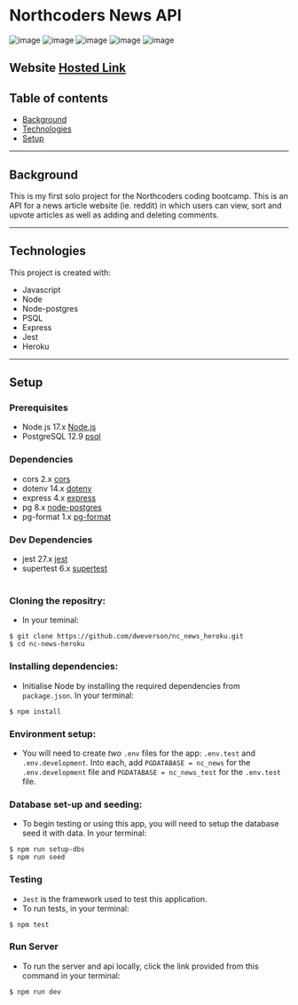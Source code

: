 # Northcoders News API

![image](https://img.shields.io/badge/Node.js-339933?style=for-the-badge&logo=nodedotjs&logoColor=white)
![image](https://img.shields.io/badge/PostgreSQL-316192?style=for-the-badge&logo=postgresql&logoColor=white)
![image](https://img.shields.io/badge/Express.js-000000?style=for-the-badge&logo=express&logoColor=white)
![image](https://img.shields.io/badge/Jest-C21325?style=for-the-badge&logo=jest&logoColor=white)
![image](https://img.shields.io/badge/Heroku-430098?style=for-the-badge&logo=heroku&logoColor=white)

## Website [Hosted Link](https://dans-nc-news-project.herokuapp.com/api)

## Table of contents
* [Background](#background)
* [Technologies](#technologies)
* [Setup](#setup) 
---
## Background
This is my first solo project for the Northcoders coding bootcamp. This is an API for a news article website (ie. reddit) in which users can view, sort and upvote articles as well as adding and deleting comments. 

---
## Technologies
This project is created with: 

* Javascript
* Node
* Node-postgres
* PSQL
* Express
* Jest
* Heroku
---
## Setup

### Prerequisites

- Node.js 17.x [Node.js](https://nodejs.org/en/)
- PostgreSQL 12.9 [psql](https://www.postgresql.org/)

### Dependencies
- cors 2.x [cors](https://www.npmjs.com/package/cors)
- dotenv 14.x [dotenv](https://www.npmjs.com/package/dotenv)
- express 4.x [express](https://www.npmjs.com/package/express)
- pg 8.x [node-postgres](https://www.npmjs.com/package/pg)
- pg-format 1.x [pg-format](https://www.npmjs.com/package/pg-format)

### Dev Dependencies

- jest 27.x [jest](https://www.npmjs.com/package/jest)
- supertest 6.x [supertest](https://npmjs.com/package/supertest)<br><br>

### **Cloning the repositry:**

- In your teminal:

```
$ git clone https://github.com/dweverson/nc_news_heroku.git
$ cd nc-news-heroku
``` 
### **Installing dependencies:**

- Initialise Node by installing the required dependencies from `package.json`. In your terminal:

```
$ npm install
```

### **Environment setup:**

- You will need to create _two_ `.env` files for the app: `.env.test` and `.env.development`. Into each, add `PGDATABASE = nc_news` for the `.env.development` file and `PGDATABASE = nc_news_test` for the `.env.test` file.

### **Database set-up and seeding:**

- To begin testing or using this app, you will need to setup the database seed it with data. In your terminal:

```
$ npm run setup-dbs
$ npm run seed
```

### **Testing**

- `Jest` is the framework used to test this application.
- To run tests, in your terminal:

```
$ npm test
```
### **Run Server**

- To run the server and api locally, click the link provided from this command in your terminal:

```
$ npm run dev
```


